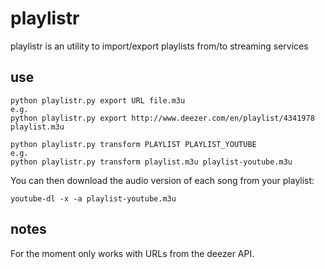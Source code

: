 playlistr
=========

playlistr is an utility to import/export playlists from/to streaming services

use
---

    python playlistr.py export URL file.m3u
    e.g.
    python playlistr.py export http://www.deezer.com/en/playlist/4341978 playlist.m3u

    python playlistr.py transform PLAYLIST PLAYLIST_YOUTUBE
    e.g.
    python playlistr.py transform playlist.m3u playlist-youtube.m3u

You can then download the audio version of each song from your playlist:
    
    youtube-dl -x -a playlist-youtube.m3u

notes
-----

For the moment only works with URLs from the deezer API.

